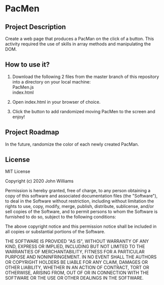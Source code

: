 # PacMen
## Project Description
Create a web page that produces a PacMan on the click of a button. This activity required the use of skills in array methods and manipulating the DOM.

## How to use it?
1. Download the following 2 files from the master branch of this repository into a directory on your local machine:<br />
  PacMen.js<br />
  index.html<br />

2. Open index.html in your browser of choice.

3. Click the button to add randomized moving PacMen to the screen and enjoy!

## Project Roadmap
In the future, randomize the color of each newly created PacMan.

## License
MIT License

Copyright (c) 2020 John Williams

Permission is hereby granted, free of charge, to any person obtaining a copy
of this software and associated documentation files (the "Software"), to deal
in the Software without restriction, including without limitation the rights
to use, copy, modify, merge, publish, distribute, sublicense, and/or sell
copies of the Software, and to permit persons to whom the Software is
furnished to do so, subject to the following conditions:

The above copyright notice and this permission notice shall be included in all
copies or substantial portions of the Software.

THE SOFTWARE IS PROVIDED "AS IS", WITHOUT WARRANTY OF ANY KIND, EXPRESS OR
IMPLIED, INCLUDING BUT NOT LIMITED TO THE WARRANTIES OF MERCHANTABILITY,
FITNESS FOR A PARTICULAR PURPOSE AND NONINFRINGEMENT. IN NO EVENT SHALL THE
AUTHORS OR COPYRIGHT HOLDERS BE LIABLE FOR ANY CLAIM, DAMAGES OR OTHER
LIABILITY, WHETHER IN AN ACTION OF CONTRACT, TORT OR OTHERWISE, ARISING FROM,
OUT OF OR IN CONNECTION WITH THE SOFTWARE OR THE USE OR OTHER DEALINGS IN THE
SOFTWARE.
